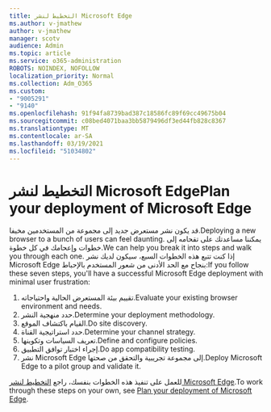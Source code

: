 ```yaml
---
title: التخطيط لنشر Microsoft Edge
ms.author: v-jmathew
author: v-jmathew
manager: scotv
audience: Admin
ms.topic: article
ms.service: o365-administration
ROBOTS: NOINDEX, NOFOLLOW
localization_priority: Normal
ms.collection: Adm_O365
ms.custom:
- "9005291"
- "9140"
ms.openlocfilehash: 91f94fa8739bad387c18586fc89f69cc49675b04
ms.sourcegitcommit: c08bed4071baa3bb5879496df3ed44fb828c8367
ms.translationtype: MT
ms.contentlocale: ar-SA
ms.lasthandoff: 03/19/2021
ms.locfileid: "51034802"
---
```

# <a name="plan-your-deployment-of-microsoft-edge"></a><span data-ttu-id="e60df-102">التخطيط لنشر Microsoft Edge</span><span class="sxs-lookup"><span data-stu-id="e60df-102">Plan your deployment of Microsoft Edge</span></span>

<span data-ttu-id="e60df-103">قد يكون نشر مستعرض جديد إلى مجموعة من المستخدمين مخيفا.</span><span class="sxs-lookup"><span data-stu-id="e60df-103">Deploying a new browser to a bunch of users can feel daunting.</span></span> <span data-ttu-id="e60df-104">يمكننا مساعدتك على تقحامه إلى خطوات وإعحامك في كل خطوة.</span><span class="sxs-lookup"><span data-stu-id="e60df-104">We can help you break it into steps and walk you through each one.</span></span> <span data-ttu-id="e60df-105">إذا كنت تتبع هذه الخطوات السبع، سيكون لديك نشر Microsoft Edge بنجاح مع الحد الأدنى من شعور المستخدم بالإحباط:</span><span class="sxs-lookup"><span data-stu-id="e60df-105">If you follow these seven steps, you'll have a successful Microsoft Edge deployment with minimal user frustration:</span></span>

1. <span data-ttu-id="e60df-106">تقييم بيئة المستعرض الحالية واحتياجاته.</span><span class="sxs-lookup"><span data-stu-id="e60df-106">Evaluate your existing browser environment and needs.</span></span>
2. <span data-ttu-id="e60df-107">حدد منهجية النشر.</span><span class="sxs-lookup"><span data-stu-id="e60df-107">Determine your deployment methodology.</span></span>
3. <span data-ttu-id="e60df-108">القيام باكتشاف الموقع.</span><span class="sxs-lookup"><span data-stu-id="e60df-108">Do site discovery.</span></span>
4. <span data-ttu-id="e60df-109">حدد استراتيجية القناة.</span><span class="sxs-lookup"><span data-stu-id="e60df-109">Determine your channel strategy.</span></span>
5. <span data-ttu-id="e60df-110">تعريف السياسات وتكوينها.</span><span class="sxs-lookup"><span data-stu-id="e60df-110">Define and configure policies.</span></span>
6. <span data-ttu-id="e60df-111">إجراء اختبار توافق التطبيق.</span><span class="sxs-lookup"><span data-stu-id="e60df-111">Do app compatibility testing.</span></span>
7. <span data-ttu-id="e60df-112">نشر Microsoft Edge إلى مجموعة تجريبية والتحقق من صحتها.</span><span class="sxs-lookup"><span data-stu-id="e60df-112">Deploy Microsoft Edge to a pilot group and validate it.</span></span>

<span data-ttu-id="e60df-113">للعمل على تنفيذ هذه الخطوات بنفسك، راجع [التخطيط لنشر Microsoft Edge](https://go.microsoft.com/fwlink/?linkid=2129990).</span><span class="sxs-lookup"><span data-stu-id="e60df-113">To work through these steps on your own, see [Plan your deployment of Microsoft Edge](https://go.microsoft.com/fwlink/?linkid=2129990).</span></span>
